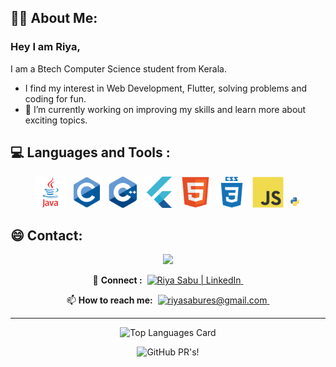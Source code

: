 

<!--
**riya461/riya461** is a ✨ _special_ ✨ repository because its `README.md` (this file) appears on your GitHub profile.

Here are some ideas to get you started:

- 🔭 I’m currently working on ...
- 🌱 I’m currently learning ...
- 👯 I’m looking to collaborate on ...
- 🤔 I’m looking for help with ...
- 💬 Ask me about ...
- 📫 How to reach me: ...
- 😄 Pronouns: ...
- ⚡ Fun fact: ...
-->




  ## :woman_student: About Me:
  ### Hey I am Riya,
  <p>
      I am a Btech Computer Science student from Kerala. 
  </p>
  
  - I find my interest in Web Development, Flutter, solving problems and coding for fun.
  - 🔭 I’m currently working on improving my skills and learn more about exciting topics.
  
  
   ## :computer: Languages and Tools :
   
<div align = "center" >
  
  <img src="https://github.com/devicons/devicon/blob/master/icons/java/java-original-wordmark.svg" title="Java" alt="Java" width="50" height="50"/>&nbsp;
  <img src="https://github.com/devicons/devicon/blob/master/icons/c/c-original.svg" title="C" alt="C" width="50" height="50"/>&nbsp;
    <img src="https://github.com/devicons/devicon/blob/master/icons/cplusplus/cplusplus-original.svg" title="C++" alt="C++" width="50" height="50"/>&nbsp;
      <img src="https://github.com/devicons/devicon/blob/master/icons/flutter/flutter-original.svg" title="Flutter" alt="Flutter" width="50" height="50"/>&nbsp;
  <img src="https://github.com/devicons/devicon/blob/master/icons/html5/html5-original.svg" title="HTML5" alt="HTML" width="50" height="50"/>&nbsp;
  <img src="https://github.com/devicons/devicon/blob/master/icons/css3/css3-plain-wordmark.svg"  title="CSS3" alt="CSS" width="50" height="50"/>&nbsp;
  <img src="https://github.com/devicons/devicon/blob/master/icons/javascript/javascript-original.svg" title="JavaScript" alt="JavaScript" width="50" height="50"/>&nbsp;
<code><img height="20" src="https://raw.githubusercontent.com/github/explore/80688e429a7d4ef2fca1e82350fe8e3517d3494d/topics/python/python.png"></code>

 </div>



 ## 😄 Contact:
    
     
<div id="header" align="center">
  <img src="https://media.giphy.com/media/iIGT8Y1rOYhBpdHh1C/giphy.gif" width="100"/>

🤝 **Connect :**   &nbsp;[<img  alt="Riya Sabu | LinkedIn" width="30px" src="https://cdn-icons-png.flaticon.com/512/174/174857.png" />&nbsp;](https://www.linkedin.com/in/riya-sabu-aa2177229/)

📫 **How to reach me:**   &nbsp;[<img   alt="riyasabures@gmail.com" width="30px" src="https://cdn-icons-png.flaticon.com/512/5968/5968534.png" />&nbsp;](mailto:riyasabures@gmail.com)
</div>

<hr>
  
<div id="header" align="center">

![Top Languages Card](https://github-readme-stats.vercel.app/api/top-langs/?username=riya461&layout=compact)
 


![GitHub PR's](https://github-readme-stats.vercel.app/api?username=riya461&show_icons=true&theme=dark&include_all_commits=true)!
  
 

</div>
